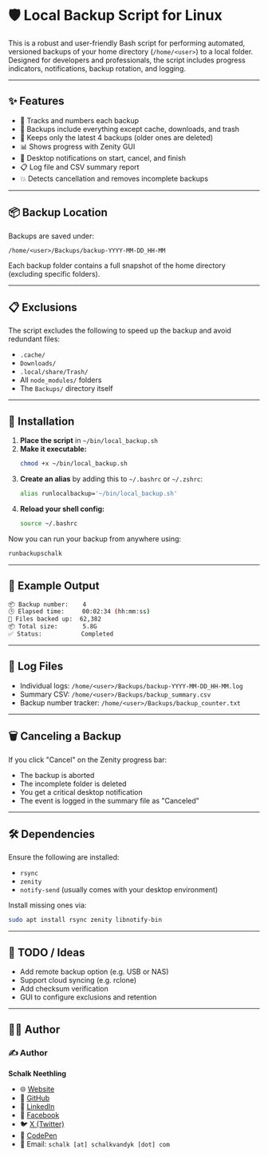 # 🛡️ Local Backup Script for Linux

This is a robust and user-friendly Bash script for performing automated, versioned backups of your home directory (`/home/<user>`) to a local folder. Designed for developers and professionals, the script includes progress indicators, notifications, backup rotation, and logging.

---

## ✨ Features

- 🧠 Tracks and numbers each backup
- 📁 Backups include everything except cache, downloads, and trash
- 🔁 Keeps only the latest 4 backups (older ones are deleted)
- 📊 Shows progress with Zenity GUI
- 🔔 Desktop notifications on start, cancel, and finish
- 📋 Log file and CSV summary report
- 💥 Detects cancellation and removes incomplete backups

---

## 📦 Backup Location

Backups are saved under:

```
/home/<user>/Backups/backup-YYYY-MM-DD_HH-MM
```

Each backup folder contains a full snapshot of the home directory (excluding specific folders).

---

## 📋 Exclusions

The script excludes the following to speed up the backup and avoid redundant files:

- `.cache/`
- `Downloads/`
- `.local/share/Trash/`
- All `node_modules/` folders
- The `Backups/` directory itself

---

## 🔧 Installation

1. **Place the script** in `~/bin/local_backup.sh`
2. **Make it executable:**
   ```bash
   chmod +x ~/bin/local_backup.sh
   ```
3. **Create an alias** by adding this to `~/.bashrc` or `~/.zshrc`:
   ```bash
   alias runlocalbackup='~/bin/local_backup.sh'
   ```
4. **Reload your shell config:**
   ```bash
   source ~/.bashrc
   ```

Now you can run your backup from anywhere using:

```bash
runbackupschalk
```

---

## 🧪 Example Output

```bash
📦 Backup number:    4
🕒 Elapsed time:     00:02:34 (hh:mm:ss)
📁 Files backed up:  62,382
📦 Total size:       5.8G
✅ Status:           Completed
```

---

## 📑 Log Files

- Individual logs: `/home/<user>/Backups/backup-YYYY-MM-DD_HH-MM.log`
- Summary CSV: `/home/<user>/Backups/backup_summary.csv`
- Backup number tracker: `/home/<user>/Backups/backup_counter.txt`

---

## 🗑️ Canceling a Backup

If you click "Cancel" on the Zenity progress bar:
- The backup is aborted
- The incomplete folder is deleted
- You get a critical desktop notification
- The event is logged in the summary file as "Canceled"

---

## 🛠️ Dependencies

Ensure the following are installed:

- `rsync`
- `zenity`
- `notify-send` (usually comes with your desktop environment)

Install missing ones via:

```bash
sudo apt install rsync zenity libnotify-bin
```

---

## 🧩 TODO / Ideas

- Add remote backup option (e.g. USB or NAS)
- Support cloud syncing (e.g. rclone)
- Add checksum verification
- GUI to configure exclusions and retention

---

## 🧑‍💻 Author

### ✍️ Author

**Schalk Neethling**  
- 🌐 [Website](https://schalkvandyk.com)  
- 💼 [GitHub](https://github.com/codexReboot)  
- 👔 [LinkedIn](https://www.linkedin.com/in/codexreboot/) 
- 💬 [Facebook](https://facebook.com/codexReboot) 
- 🐦 [X (Twitter)](https://twitter.com/codexReboot)
- 🧪 [CodePen](https://codepen.io/codexReboot)    
- 📧 Email: `schalk [at] schalkvandyk [dot] com`

